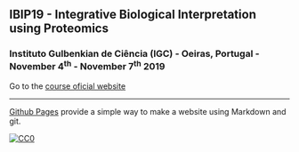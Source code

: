 ## IBIP19 - Integrative Biological Interpretation using Proteomics

###  Instituto Gulbenkian de Ciência (IGC) - Oeiras, Portugal - November 4<sup>th</sup> - November 7<sup>th</sup> 2019
Go to the [course oficial website](http://gtpb.igc.gulbenkian.pt/bicourses/2019/IBIP19/)

---

[Github Pages](https://pages.github.com) provide a simple way to make a website using Markdown and git.


[![CC0](https://i.creativecommons.org/p/zero/1.0/88x31.png)](https://creativecommons.org/publicdomain/zero/1.0/)

